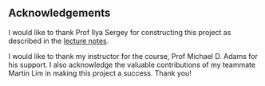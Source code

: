 ## Acknowledgements

I would like to thank Prof Ilya Sergey for constructing this project as described in the [lecture notes](https://ysc2229.github.io/midterm.html).

I would like to thank my instructor for the course, Prof Michael D. Adams for his support. I also acknowledge the valuable contributions of my teammate Martin Lim in making this project a success. Thank you!
